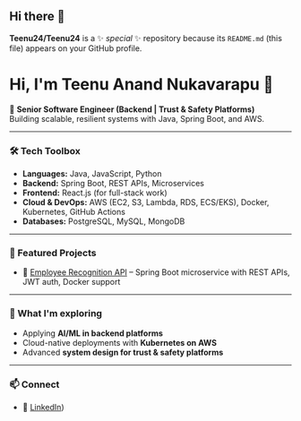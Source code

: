 ## Hi there 👋


**Teenu24/Teenu24** is a ✨ _special_ ✨ repository because its `README.md` (this file) appears on your GitHub profile.

# Hi, I'm Teenu Anand Nukavarapu 👋  

🚀 **Senior Software Engineer (Backend | Trust & Safety Platforms)**  
Building scalable, resilient systems with Java, Spring Boot, and AWS.  

---

### 🛠️ Tech Toolbox
- **Languages:** Java, JavaScript, Python  
- **Backend:** Spring Boot, REST APIs, Microservices  
- **Frontend:** React.js (for full-stack work)  
- **Cloud & DevOps:** AWS (EC2, S3, Lambda, RDS, ECS/EKS), Docker, Kubernetes, GitHub Actions  
- **Databases:** PostgreSQL, MySQL, MongoDB  

---

### 📌 Featured Projects
- 🔗 [Employee Recognition API](https://github.com/Teenu24/employee-recognition-api) – Spring Boot microservice with REST APIs, JWT auth, Docker support  



---

### 🌱 What I'm exploring
- Applying **AI/ML in backend platforms**  
- Cloud-native deployments with **Kubernetes on AWS**  
- Advanced **system design for trust & safety platforms**

---

### 📫 Connect 
- 💼 [LinkedIn](https://www.linkedin.com/in/anandnukavarapu/))  
